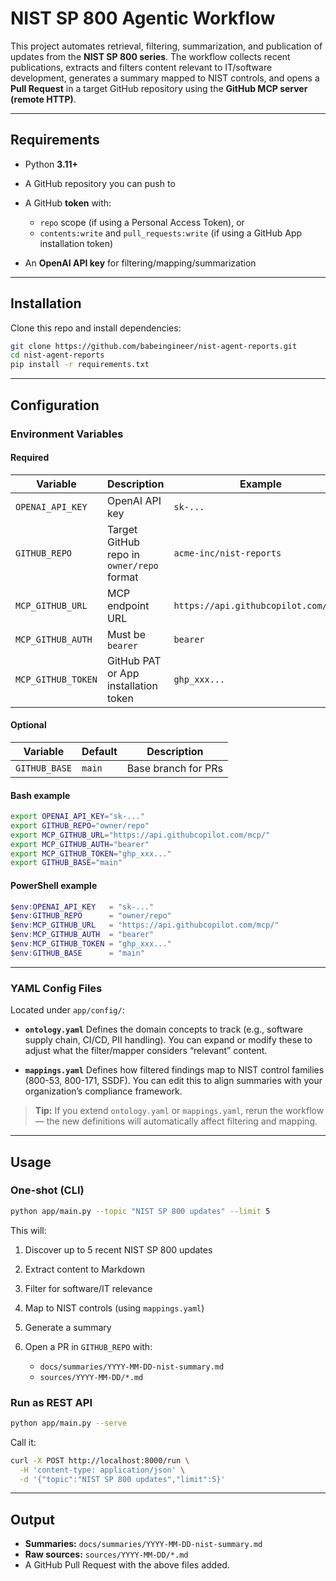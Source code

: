 # NIST SP 800 Agentic Workflow

This project automates retrieval, filtering, summarization, and publication of updates from the **NIST SP 800 series**.
The workflow collects recent publications, extracts and filters content relevant to IT/software development, generates a summary mapped to NIST controls, and opens a **Pull Request** in a target GitHub repository using the **GitHub MCP server (remote HTTP)**.

---

## Requirements

* Python **3.11+**
* A GitHub repository you can push to
* A GitHub **token** with:

  * `repo` scope (if using a Personal Access Token), or
  * `contents:write` and `pull_requests:write` (if using a GitHub App installation token)
* An **OpenAI API key** for filtering/mapping/summarization

---

## Installation

Clone this repo and install dependencies:

```bash
git clone https://github.com/babeingineer/nist-agent-reports.git
cd nist-agent-reports
pip install -r requirements.txt
```

---

## Configuration

### Environment Variables

#### Required

| Variable           | Description                               | Example                              |
| ------------------ | ----------------------------------------- | ------------------------------------ |
| `OPENAI_API_KEY`   | OpenAI API key                            | `sk-...`                             |
| `GITHUB_REPO`      | Target GitHub repo in `owner/repo` format | `acme-inc/nist-reports`              |
| `MCP_GITHUB_URL`   | MCP endpoint URL                          | `https://api.githubcopilot.com/mcp/` |
| `MCP_GITHUB_AUTH`  | Must be `bearer`                          | `bearer`                             |
| `MCP_GITHUB_TOKEN` | GitHub PAT or App installation token      | `ghp_xxx...`                         |

#### Optional

| Variable      | Default | Description         |
| ------------- | ------- | ------------------- |
| `GITHUB_BASE` | `main`  | Base branch for PRs |

#### Bash example

```bash
export OPENAI_API_KEY="sk-..."
export GITHUB_REPO="owner/repo"
export MCP_GITHUB_URL="https://api.githubcopilot.com/mcp/"
export MCP_GITHUB_AUTH="bearer"
export MCP_GITHUB_TOKEN="ghp_xxx..."
export GITHUB_BASE="main"
```

#### PowerShell example

```powershell
$env:OPENAI_API_KEY   = "sk-..."
$env:GITHUB_REPO      = "owner/repo"
$env:MCP_GITHUB_URL   = "https://api.githubcopilot.com/mcp/"
$env:MCP_GITHUB_AUTH  = "bearer"
$env:MCP_GITHUB_TOKEN = "ghp_xxx..."
$env:GITHUB_BASE      = "main"
```

---

### YAML Config Files

Located under `app/config/`:

* **`ontology.yaml`**
  Defines the domain concepts to track (e.g., software supply chain, CI/CD, PII handling).
  You can expand or modify these to adjust what the filter/mapper considers “relevant” content.

* **`mappings.yaml`**
  Defines how filtered findings map to NIST control families (800-53, 800-171, SSDF).
  You can edit this to align summaries with your organization’s compliance framework.

> **Tip:** If you extend `ontology.yaml` or `mappings.yaml`, rerun the workflow — the new definitions will automatically affect filtering and mapping.

---

## Usage

### One-shot (CLI)

```bash
python app/main.py --topic "NIST SP 800 updates" --limit 5
```

This will:

1. Discover up to 5 recent NIST SP 800 updates
2. Extract content to Markdown
3. Filter for software/IT relevance
4. Map to NIST controls (using `mappings.yaml`)
5. Generate a summary
6. Open a PR in `GITHUB_REPO` with:

   * `docs/summaries/YYYY-MM-DD-nist-summary.md`
   * `sources/YYYY-MM-DD/*.md`

### Run as REST API

```bash
python app/main.py --serve
```

Call it:

```bash
curl -X POST http://localhost:8000/run \
  -H 'content-type: application/json' \
  -d '{"topic":"NIST SP 800 updates","limit":5}'
```

---

## Output

* **Summaries:** `docs/summaries/YYYY-MM-DD-nist-summary.md`
* **Raw sources:** `sources/YYYY-MM-DD/*.md`
* A GitHub Pull Request with the above files added.